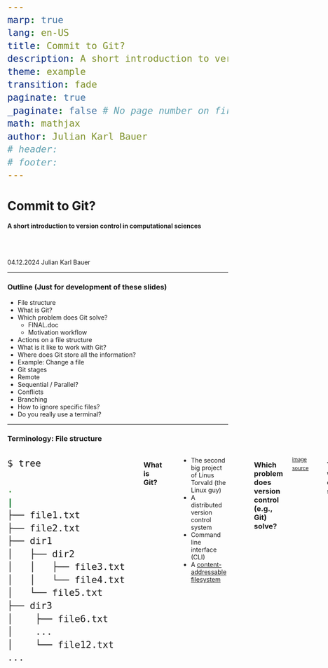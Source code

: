 ```yaml
---
marp: true
lang: en-US
title: Commit to Git?
description: A short introduction to version control in computational sciences
theme: example
transition: fade
paginate: true
_paginate: false # No page number on first slide
math: mathjax
author: Julian Karl Bauer
# header:
# footer:
---
```


# Commit to Git?

#### A short introduction to version control in computational sciences

<br>
<br>

04.12.2024
Julian Karl Bauer

<!--
Thank you for the kind introduction
and thanks for inviting me.

I really liked the presentation
"Reproducibility and Data Management in Computational Science"
Emil gave in the last Students Chapter.

An important building block for all the things Emil had talked about is version control.
This gave me motivation to kind of recycle a talk on Git basics I gave several years ago.

Probabyl the world changed and all of you have a profound understaning of
what version control is and how to use it.
But I was encouraged, that recaping the basics, might be a thing worth doing.
I have a feeling that the invitation may have raised expectations
that are a little too high among experienced Git users.
Sorry in advance, my talk will be basic.

I will give a rough introduction to basic concepts of version control with Git.
Let's start
-->

---

<!-- _class: outline -->

### Outline (Just for development of these slides)

- File structure
- What is Git?
- Which problem does Git solve?
  - FINAL.doc
  - Motivation workflow
- Actions on a file structure
- What is it like to work with Git?
- Where does Git store all the information?
- Example: Change a file
- Git stages
- Remote
- Sequential / Parallel?
- Conflicts
- Branching
- How to ignore specific files?
- Do you really use a terminal?

---

### Terminology: File structure

<div class="columns">

<div style="display: flex;">

<style scoped>
pre {
   font-size: 25px;
}
</style>

```bash
$ tree

.
|
├── file1.txt
├── file2.txt
├── dir1
│   ├── dir2
│   │   ├── file3.txt
│   │   └── file4.txt
│   └── file5.txt
├── dir3
│    ├── file6.txt
│    ...
│    └── file12.txt
...

```

</div>

<!--
Let's start with some terminology.
During this talk, I will use the word file structure to refer to
a bunch of files within potentially nested directories.

So essentially it's a folder containing files on your filesystem.
-->

---

### What is Git?

<br>

<!-- prettier-ignore-start -->

* The second big project of Linus Torvald (the Linux guy)
* A distributed version control system
* Command line interface (CLI)
* A [content-addressable filesystem][git_internals]

<!-- prettier-ignore-end -->

[git_internals]: https://git-scm.com/book/en/v2/Git-Internals-Git-Objects

<!--

Let's go back to the main question:
What is Git?

There are certainly a number of legitimate answers...
For example:
- ...

These answers address different aspects of Git.

The first one obviously tries to create interest by referencing a well-known person.
But it might also refer to the significance of Git.
Like Linux, Git is involved everywhere, once you are able to see it.

The second and third essentially tell you, Git is software
and you can use it from your terminal.
And these are the things we will focus on.
We'll discuss what a distributed version control system is
and how to use it, focusing on the command line interface.

The fourth information is just a reference for those of you
who want to dig deeper into the machinery.
I can't tell you much about it, read it once, forgot it long time ago,
because it is not really essential for a user of Git.

So, let us focus on Git being a version control system for now.
What does that mean?

-->

---

![bg right:42% 86%](assets/final.png)

### Which problem does version control (e.g., Git) solve?

<sup>[image source][1]</sup>

[1]: https://phdcomics.com/comics/archive_print.php?comicid=1531

<!--
Which problem does version control solve?

There is this nice visualization of a problem,
probably everyone who has written a bachelor's or master's thesis,
might have faced.

You start working on a file (hopefully not using MS Office like in the drawing),
you reach a reasonable state which seems to be the final one,
but it isn't.
You share a state with your collaborators / or supervisor,
your get back comments, you do changes, you exchange new versions of your work.
While waiting on the review, you might advance into a different direction.

This process might repeat and you end up with
several copies with slightly varying content.

This process easily get's confusing,
especially if you have more than once collaborator
or more than one route of changes to go (variants..).

For MS Office products, nowadays there are collaboration features in place.
If your working on text files, no matter whether it is
code, documentation, presentation, evaluation, visualization,
there is a class of software that helps you to keep the overview of all the changes.

This class of software is version control systems.
-->

---

### Typical workflow of computational science.

![bg right:50% 86%](assets/workflow_01.png)

<!--
If you're not completely with me,
when I try to motivate version control systems using proprietary / commercial formats, I understand.

Let's look at a typical workflow in the field of computational science.
Usually, we start with some kind of data.
This could be the output of an experient
or a numerical simulation.

We then do some analysis or further comuptation,
often based on scripting logic (here called Analysis) which itself makes use of some kind of library.
We might develop the library on our own as part of a codebase.
The output of the analysis represents our result,
which often is a visualization or data prepared to get visualized.

The details to not matter, but I think this general pattern is applicable to most of your projects.

But all of these parts, usually are dynamic, right?
We work on this project and therefore,
there might be changes to... which influence the result, ...

Keeping track of these changes, is what version control helps us to do.

Note: We might control the data and results directly,
or we might choose to reference large data or results
on a separate file storage, optimized for large data,
using references.
There are solutions for handling large data.
But that's a more advanced topic...
-->

---

### Typical workflow of computational science.

![bg right:50% 86%](assets/workflow_02.png)

---

### Typical workflow of computational science.

![bg right:50% 86%](assets/workflow_03.png)

---

### Typical workflow of computational science.

![bg right:50% 86%](assets/workflow_04.png)

---

### Typical workflow of computational science.

![bg right:50% 86%](assets/workflow_05.png)

---

### Which problem does version control solve?

<br>

**Track changes** to a **file structure** including **metadata** on

- Who: Author
- When: Timestamp
- Why: Elaboration in commit message

and **enable structured collaboration** among team members.

<!--
Version control is build to
...

Using version control, you get the
- What (the changes)
- Who (Author) and
- When (Timestamp)
for free and automated.

This helps you to focus on the Why,
which commonly is ecnoded in terms of a Git commit message.
This is a free text piece of metadata you can post on every change.

So we can track changes to a file structure.
What kind of changes are there?
-->

---

### Which types of changes to a file structure are possible?

<br>

- Change the content of a file (`echo "..." >> file.md`, ...)
- Create a new file (`touch file.md`, `echo "..." > file.md`, ...)
- Delete a file (`rm file.md`)
- Rename / Move a file (`mv file.md file2.md`)

<!--
The kind of actions are actually limited.
Which is great.
We can ...
-->

---

### How do we use Git?

<br>

Sequences of command line commands.

<div class="columns" style="display: flex;">
<div style="flex: 1;">

Passive

```bash
git status
git diff
git log
git blame
...
```

</div>
<div style="flex: 1;">

Active

```bash
git add
git commit
git push
git pull
git merge
git checkout
...
```

</div>
</div>

or using a graphical interface, e.g., within VSCode.

---

### Where does Git work?

<div class="columns" style="display: flex;">
<div style="flex: 10;">

```bash
➜  git_basics_slides tree -a -L 1
.
├── assets
├── .git
├── .github
├── .gitignore
├── LICENSE
├── main.md
├── marp.config.mjs
├── netlify.toml
├── node_modules
├── package.json
├── package-lock.json
├── prettierignore
├── public
├── README.md
├── themes
└── .vscode
```

</div>
<div style="flex: 8;">

```bash
➜  .git tree -a -L 1
.
├── branches
├── COMMIT_EDITMSG
├── config
├── description
├── FETCH_HEAD
├── HEAD
├── hooks
├── index
├── info
├── logs
├── objects
├── ORIG_HEAD
├── packed-refs
└── refs
```

</div>
</div>

---

### When does Git work?

<br>

Only during command execution.

---

### Example: Change a file

![](assets/ele.gif)

---

### Example: Change a file (VSCode)

---

### Git stages

---

### Remote

---

### Conflicts

---

### Branches

---

### Summary

- Steps
  - Work
  - Stage
  - Commit
  - Pull
  - Push
- Applications
  - Code
  - Latex
  - Workflows

---

### Outlook

- Github
- Github Actions
- Git large file storage (LFS)
- Hooks, e.g., `pre-commit`
- Global config (e.g., `.venv`, `.DS_Store`, ...)

<!-- ![bg opacity](./assets/gradient.jpg) -->
